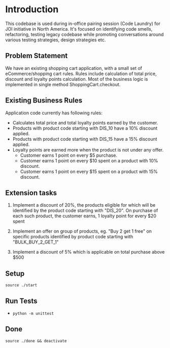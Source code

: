 # Introduction

This codebase is used during in-office pairing session (Code Laundry) for JOI initiative in North America.
It's focused on identifying code smells, refactoring, testing legacy codebase while promoting
conversations around various testing strategies, design strategies etc.

## Problem Statement

We have an existing shopping cart application, with a small set of eCommerce/shopping cart rules. Rules include calculation of total price, discount and loyalty points calculation. Most of the business logic is implemented in single method ShoppingCart.checkout.

## Existing Business Rules

Application code currently has following rules:

* Calculates total price and total loyalty points earned by the customer.
* Products with product code starting with DIS_10 have a 10% discount applied.
* Products with product code starting with DIS_15 have a 15% discount applied.
* Loyalty points are earned more when the product is not under any offer.
  * Customer earns 1 point on every $5 purchase.
  * Customer earns 1 point on every $10 spent on a product with 10% discount.
  * Customer earns 1 point on every $15 spent on a product with 15% discount.

## Extension tasks

1. Implement a discount of 20%, the products eligible for which will be identified by the product code starting with "DIS_20". On purchase of each such product, the customer earns, 1 loyalty point for every $20 spent

1. Implement an offer on group of products, eg. "Buy 2 get 1 free" on specific products identified by product code starting with "BULK_BUY_2_GET_1"

1. Implement a discount of 5% which is applicable on total purchase above $500

## Setup
`source ./start`

## Run Tests

* `python -m unittest`

## Done
`source ./done && deactivate`
